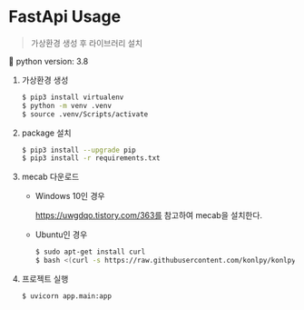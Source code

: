 # FastApi Usage

> 가상환경 생성 후 라이브러리 설치

📌 python version: 3.8

1. 가상환경 생성

   ```bash
   $ pip3 install virtualenv
   $ python -m venv .venv
   $ source .venv/Scripts/activate
   ```

2. package 설치

   ```bash
   $ pip3 install --upgrade pip
   $ pip3 install -r requirements.txt
   ```

3. mecab 다운로드

   - Windows 10인 경우

     https://uwgdqo.tistory.com/363를 참고하여 mecab을 설치한다.

   - Ubuntu인 경우

     ```bash
     $ sudo apt-get install curl
     $ bash <(curl -s https://raw.githubusercontent.com/konlpy/konlpy/master/scripts/mecab.sh)
     ```

4. 프로젝트 실행

   ```bash
   $ uvicorn app.main:app
   ```
